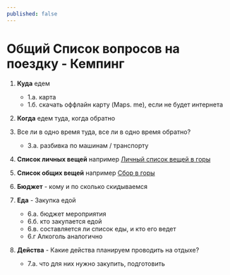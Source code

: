 ```yaml
---
published: false
---
```

# Общий Список вопросов на поездку - Кемпинг

1. **Куда** едем
	- 1.а. карта
	- 1.б. скачать оффлайн карту (Maps. me), если не будет интернета

2. **Когда** едем туда, когда обратно

3. Все ли в одно время туда, все ли в одно время обратно?
	- 3.а. разбивка по машинам / транспорту

4. **Список личных вещей**
	например [Личный список вещей в горы](http://stoyanovd.github.io/2015/05/17/person-list-to-mountains.html)

5. **Список общих вещей**
	например [Сбор в горы](http://stoyanovd.github.io/2016/04/19/make-mountains.html)

6. **Бюджет** - кому и по сколько скидываемся

7. **Еда** - Закупка едой
	- 6.а. бюджет мероприятия
	- 6.б. кто закупается едой
	- 6.в. составляется ли список еды, и кто его ведет
	- 6.г Алкоголь аналогично

8. **Действа** - Какие действа планируем проводить на отдыхе?
	- 7.а. что для них нужно закупить, подготовить
